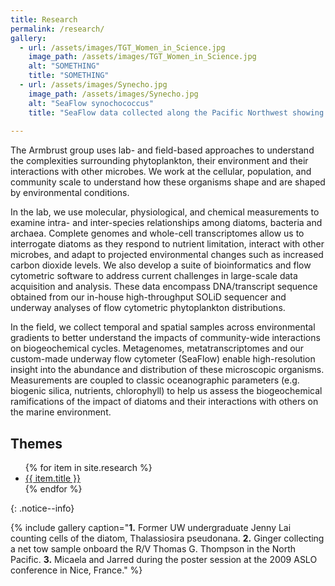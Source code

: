 ```yaml
---
title: Research
permalink: /research/
gallery:
  - url: /assets/images/TGT_Women_in_Science.jpg
    image_path: /assets/images/TGT_Women_in_Science.jpg
    alt: "SOMETHING"
    title: "SOMETHING"
  - url: /assets/images/Synecho.jpg
    image_path: /assets/images/Synecho.jpg
    alt: "SeaFlow synochococcus"
    title: "SeaFlow data collected along the Pacific Northwest showing Synechococcus distributions in surface waters"
  
---
```

The Armbrust group uses lab- and field-based approaches to understand the complexities surrounding phytoplankton, their environment and their interactions with other microbes. We work at the cellular, population, and community scale to understand how these organisms shape and are shaped by environmental conditions.

In the lab, we use molecular, physiological, and chemical measurements to examine intra- and inter-species relationships among diatoms, bacteria and archaea. Complete genomes and whole-cell transcriptomes allow us to interrogate diatoms as they respond to nutrient limitation, interact with other microbes, and adapt to projected environmental changes such as increased carbon dioxide levels. We also develop a suite of bioinformatics and flow cytometric software to address current challenges in large-scale data acquisition and analysis. These data encompass DNA/transcript sequence obtained from our in-house high-throughput SOLiD sequencer and underway analyses of flow cytometric phytoplankton distributions.

In the field, we collect temporal and spatial samples across environmental gradients to better understand the impacts of community-wide interactions on biogeochemical cycles. Metagenomes, metatranscriptomes and our custom-made underway flow cytometer (SeaFlow) enable high-resolution insight into the abundance and distribution of these microscopic organisms. Measurements are coupled to classic oceanographic parameters (e.g. biogenic silica, nutrients, chlorophyll) to help us assess the biogeochemical ramifications of the impact of diatoms and their interactions with others on the marine environment.

## Themes
<div>
  <ul>
  {% for item in site.research %}
    <li><a href="{{ item.url }}">{{ item.title }}</a></li>
  {% endfor %}
  </ul>
</div>
{: .notice--info}



{% include gallery caption="**1.** Former UW undergraduate Jenny Lai counting cells of the diatom, Thalassiosira pseudonana. **2.** Ginger collecting a net tow sample onboard the R/V Thomas G. Thompson in the North Pacific. **3.** Micaela and Jarred during the poster session at the 2009 ASLO conference in Nice, France." %}
